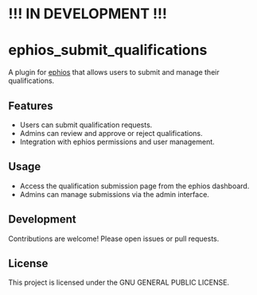 # !!! IN DEVELOPMENT !!!

# ephios_submit_qualifications

A plugin for [ephios](https://ephios.de/) that allows users to submit and manage their qualifications.

## Features

- Users can submit qualification requests.
- Admins can review and approve or reject qualifications.
- Integration with ephios permissions and user management.

## Usage

- Access the qualification submission page from the ephios dashboard.
- Admins can manage submissions via the admin interface.

## Development

Contributions are welcome! Please open issues or pull requests.

## License

This project is licensed under the GNU GENERAL PUBLIC LICENSE.